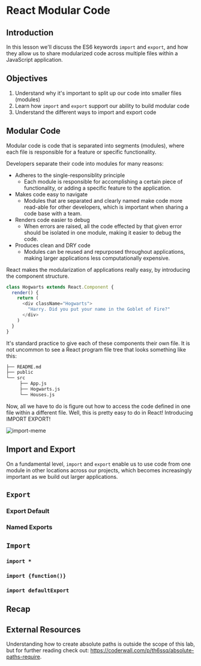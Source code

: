 # React Modular Code

## Introduction
In this lesson we'll discuss the ES6 keywords `import` and `export`, and how they allow us to share modularized code across multiple files within a JavaScript application.

## Objectives
1. Understand why it's important to split up our code into smaller files (modules)
2. Learn how `import` and `export` support our ability to build modular code
3. Understand the different ways to import and export code

## Modular Code
<!-- What is modular code, what does it mean -->
Modular code is code that is separated into segments (modules), where each file is responsible for a feature or specific functionality.

<!-- Why is it import  -->
Developers separate their code into modules for many reasons:
* Adheres to the single-responsiblity principle
  * Each module is responsible for accomplishing a certain piece of functionality, or adding a specific feature to the application.  
* Makes code easy to navigate
  * Modules that are separated and clearly named make code more read-able for other developers, which is important when sharing a code base with a team.
* Renders code easier to debug
  * When errors are raised, all the code effected by that given error should be isolated in one module, making it easier to debug the code.
* Produces clean and DRY code
  * Modules can be reused and repurposed throughout applications, making larger applications less computationally expensive.

<!-- What does that look like in React ? (Components)-->
React makes the modularization of applications really easy, by introducing the component structure.

<!-- Create react component -->
```js
class Hogwarts extends React.Component {
  render() {
    return (
      <div className="Hogwarts">
        "Harry. Did you put your name in the Goblet of Fire?"
      </div>
    )
  }
}
```
<!-- Component File tree  -->
It's standard practice to give each of these components their own file. It is not uncommon to see a React program file tree that looks something like this:

<!-- File tree  -->
```bash
├── README.md
├── public
└── src
     ├── App.js
     ├── Hogwarts.js
     └── Houses.js
```

<!-- How can we access these components throughout our programs? import/export -->
Now, all we have to do is figure out how to access the code defined in one file within a different file. Well, this is pretty easy to do in React! Introducing IMPORT EXPORT!

![import-meme](https://memegenerator.net/img/instances/11027875/yo-dawg-we-heard-you-like-to-import-data-so-we-put-an-export-feature-into-your-data-import-maps-so-y.jpg)


## Import and Export
On a fundamental level, `import` and `export` enable us to use code from one module in other locations across our projects, which becomes increasingly important as we build out larger applications.

## `Export`

### Export Default

### Named Exports

## `Import`

### `import *`

### `import {function()}`

### `import defaultExport`

## Recap
<!-- Needs to be stronger than in previous README  -->

## External Resources
Understanding how to create absolute paths is outside the scope of this lab, but for further reading check out: https://coderwall.com/p/th6ssq/absolute-paths-require.
